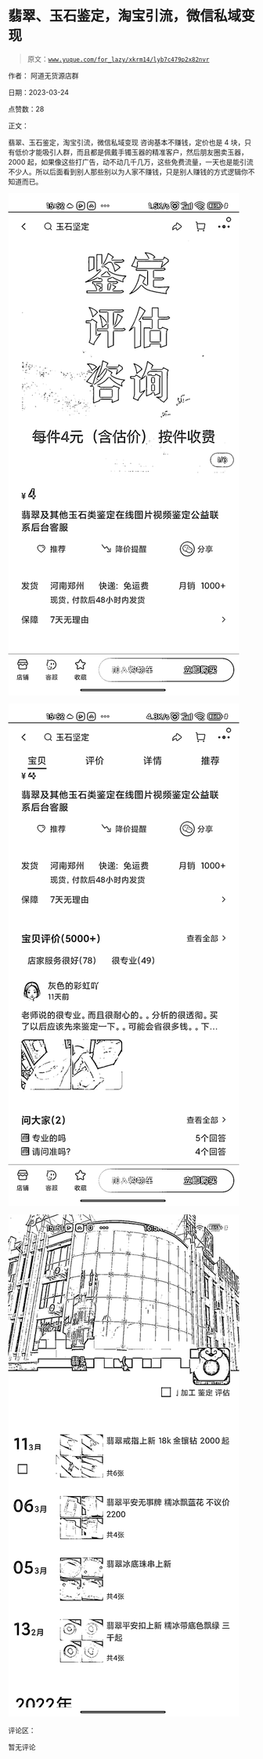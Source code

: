 # 翡翠、玉石鉴定，淘宝引流，微信私域变现

> 原文：[`www.yuque.com/for_lazy/xkrm14/lyb7c479p2x82nvr`](https://www.yuque.com/for_lazy/xkrm14/lyb7c479p2x82nvr)

作者： 阿道无货源店群

日期：2023-03-24

点赞数：28

正文：

翡翠、玉石鉴定，淘宝引流，微信私域变现 咨询基本不赚钱，定价也是 4 块，只有低价才能吸引人群，而且都是佩戴手镯玉器的精准客户，然后朋友圈卖玉器，2000 起，如果像这些打广告，动不动几千几万，这些免费流量，一天也是能引流不少人。所以后面看到别人那些别以为人家不赚钱，只是别人赚钱的方式逻辑你不知道而已。

![](img/e0084734562b682b8840b406cc76c5ee.png)

![](img/5db71a553864886e778271ea2e6937d5.png)

![](img/be01b756e60b0024ec3cabb7793561db.png)

评论区：

暂无评论




